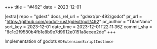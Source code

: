 +++
title = "#492"
date = 2023-12-01

[extra]
repo = "gdext"
docs_rel_url = "gdext/pr-492/godot"
pr_url = "https://github.com/godot-rust/gdext/pull/492"
pr_author = "TitanNano"
sort_key = 2023-12-01
date_time = 2023-12-01T22:11:36Z
commit_sha = "8c1c2f9580b4fb1e8b9e7d9912e0151a8ecee2de"
+++

Implementation of godots `GDExtensionScriptInstance`
